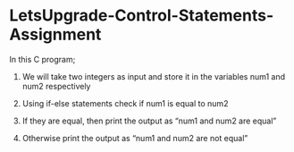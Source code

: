 # LetsUpgrade-Control-Statements-Assignment
In this C program;
1. We will take two integers as input and store it in the variables num1 and num2 respectively

2. Using if-else statements check if num1 is equal to num2

3. If they are equal, then print the output as “num1 and num2 are equal”

4. Otherwise print the output as “num1 and num2 are not equal”
